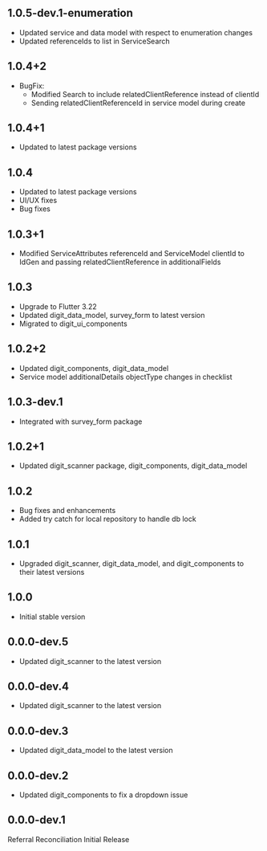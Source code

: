 ## 1.0.5-dev.1-enumeration

* Updated service and data model with respect to enumeration changes
* Updated referenceIds to list in ServiceSearch

## 1.0.4+2

* BugFix:
    * Modified Search to include relatedClientReference instead of clientId
    * Sending relatedClientReferenceId in service model during create

## 1.0.4+1

* Updated to latest package versions

## 1.0.4

* Updated to latest package versions
* UI/UX fixes
* Bug fixes

## 1.0.3+1

* Modified ServiceAttributes referenceId and ServiceModel clientId to IdGen and passing
  relatedClientReference in additionalFields

## 1.0.3

* Upgrade to Flutter 3.22
* Updated digit_data_model, survey_form to latest version
* Migrated to digit_ui_components

## 1.0.2+2

* Updated digit_components, digit_data_model
* Service model additionalDetails objectType changes in checklist

## 1.0.3-dev.1

* Integrated with survey_form package

## 1.0.2+1

* Updated digit_scanner package, digit_components, digit_data_model

## 1.0.2

* Bug fixes and enhancements
* Added try catch for local repository to handle db lock

## 1.0.1

* Upgraded digit_scanner, digit_data_model, and digit_components to their latest versions

## 1.0.0

* Initial stable version

## 0.0.0-dev.5

* Updated digit_scanner to the latest version

## 0.0.0-dev.4

* Updated digit_scanner to the latest version

## 0.0.0-dev.3

* Updated digit_data_model to the latest version

## 0.0.0-dev.2

* Updated digit_components to fix a dropdown issue

## 0.0.0-dev.1

Referral Reconciliation Initial Release